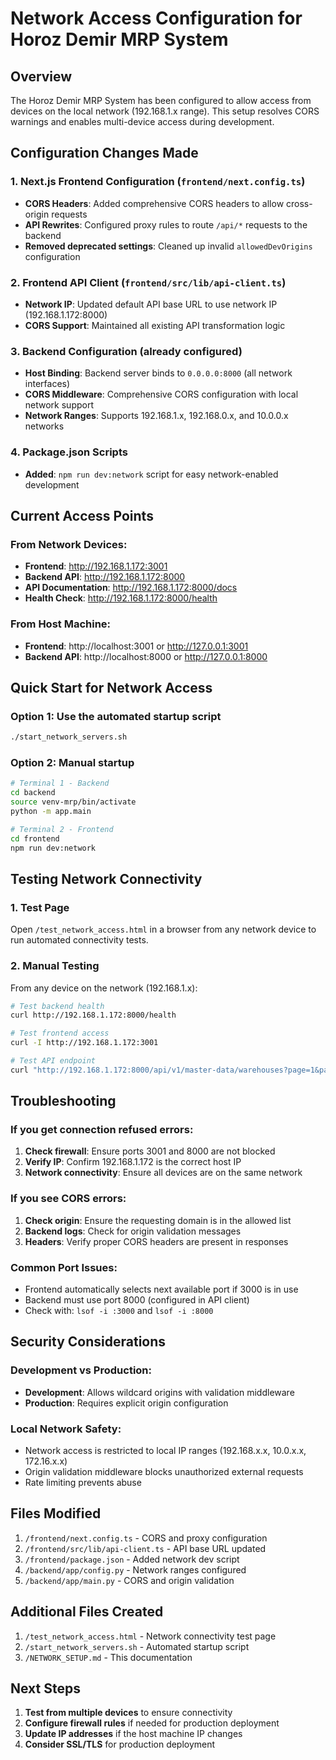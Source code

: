 # Network Access Configuration for Horoz Demir MRP System

## Overview
The Horoz Demir MRP System has been configured to allow access from devices on the local network (192.168.1.x range). This setup resolves CORS warnings and enables multi-device access during development.

## Configuration Changes Made

### 1. Next.js Frontend Configuration (`frontend/next.config.ts`)
- **CORS Headers**: Added comprehensive CORS headers to allow cross-origin requests
- **API Rewrites**: Configured proxy rules to route `/api/*` requests to the backend
- **Removed deprecated settings**: Cleaned up invalid `allowedDevOrigins` configuration

### 2. Frontend API Client (`frontend/src/lib/api-client.ts`)
- **Network IP**: Updated default API base URL to use network IP (192.168.1.172:8000)
- **CORS Support**: Maintained all existing API transformation logic

### 3. Backend Configuration (already configured)
- **Host Binding**: Backend server binds to `0.0.0.0:8000` (all network interfaces)
- **CORS Middleware**: Comprehensive CORS configuration with local network support
- **Network Ranges**: Supports 192.168.1.x, 192.168.0.x, and 10.0.0.x networks

### 4. Package.json Scripts
- **Added**: `npm run dev:network` script for easy network-enabled development

## Current Access Points

### From Network Devices:
- **Frontend**: http://192.168.1.172:3001
- **Backend API**: http://192.168.1.172:8000
- **API Documentation**: http://192.168.1.172:8000/docs
- **Health Check**: http://192.168.1.172:8000/health

### From Host Machine:
- **Frontend**: http://localhost:3001 or http://127.0.0.1:3001
- **Backend API**: http://localhost:8000 or http://127.0.0.1:8000

## Quick Start for Network Access

### Option 1: Use the automated startup script
```bash
./start_network_servers.sh
```

### Option 2: Manual startup
```bash
# Terminal 1 - Backend
cd backend
source venv-mrp/bin/activate
python -m app.main

# Terminal 2 - Frontend
cd frontend
npm run dev:network
```

## Testing Network Connectivity

### 1. Test Page
Open `/test_network_access.html` in a browser from any network device to run automated connectivity tests.

### 2. Manual Testing
From any device on the network (192.168.1.x):

```bash
# Test backend health
curl http://192.168.1.172:8000/health

# Test frontend access
curl -I http://192.168.1.172:3001

# Test API endpoint
curl "http://192.168.1.172:8000/api/v1/master-data/warehouses?page=1&page_size=5"
```

## Troubleshooting

### If you get connection refused errors:
1. **Check firewall**: Ensure ports 3001 and 8000 are not blocked
2. **Verify IP**: Confirm 192.168.1.172 is the correct host IP
3. **Network connectivity**: Ensure all devices are on the same network

### If you see CORS errors:
1. **Check origin**: Ensure the requesting domain is in the allowed list
2. **Backend logs**: Check for origin validation messages
3. **Headers**: Verify proper CORS headers are present in responses

### Common Port Issues:
- Frontend automatically selects next available port if 3000 is in use
- Backend must use port 8000 (configured in API client)
- Check with: `lsof -i :3000` and `lsof -i :8000`

## Security Considerations

### Development vs Production:
- **Development**: Allows wildcard origins with validation middleware
- **Production**: Requires explicit origin configuration

### Local Network Safety:
- Network access is restricted to local IP ranges (192.168.x.x, 10.0.x.x, 172.16.x.x)
- Origin validation middleware blocks unauthorized external requests
- Rate limiting prevents abuse

## Files Modified

1. `/frontend/next.config.ts` - CORS and proxy configuration
2. `/frontend/src/lib/api-client.ts` - API base URL updated
3. `/frontend/package.json` - Added network dev script
4. `/backend/app/config.py` - Network ranges configured
5. `/backend/app/main.py` - CORS and origin validation

## Additional Files Created

1. `/test_network_access.html` - Network connectivity test page
2. `/start_network_servers.sh` - Automated startup script
3. `/NETWORK_SETUP.md` - This documentation

## Next Steps

1. **Test from multiple devices** to ensure connectivity
2. **Configure firewall rules** if needed for production deployment
3. **Update IP addresses** if the host machine IP changes
4. **Consider SSL/TLS** for production deployment